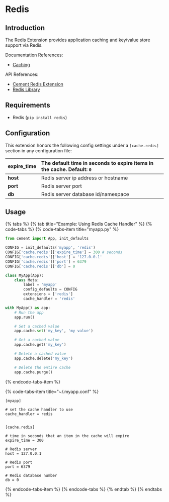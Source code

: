 # Redis

## Introduction

The Redis Extension provides application caching and key/value store support via Redis.

Documentation References:

* [Caching](../core-foundation/caching.md)

API References:

* [Cement Redis Extension](https://cement.readthedocs.io/en/2.99/api/ext/ext_redis/)
* [Redis Library](https://redislabs.com/lp/python-redis/)

## Requirements

* Redis \(`pip install redis`\)

## Configuration

This extension honors the following config settings under a `[cache.redis]` section in any configuration file:

| **expire\_time** | The default time in seconds to expire items in the cache.  Default: `0` |
| :--- | :--- |
| **host** | Redis server ip address or hostname |
| **port** | Redis server port |
| **db** | Redis server database id/namespace |

## Usage

{% tabs %}
{% tab title="Example: Using Redis Cache Handler" %}
{% code-tabs %}
{% code-tabs-item title="myapp.py" %}
```python
from cement import App, init_defaults

CONFIG = init_defaults('myapp', 'redis')
CONFIG['cache.redis']['expire_time'] = 300 # seconds
CONFIG['cache.redis']['host'] = '127.0.0.1'
CONFIG['cache.redis']['port'] = 6379
CONFIG['cache.redis']['db'] = 0

class MyApp(App):
    class Meta:
        label = 'myapp'
        config_defaults = CONFIG
        extensions = ['redis']
        cache_handler = 'redis'

with MyApp() as app:
    # Run the app
    app.run()

    # Set a cached value
    app.cache.set('my_key', 'my value')

    # Get a cached value
    app.cache.get('my_key')

    # Delete a cached value
    app.cache.delete('my_key')

    # Delete the entire cache
    app.cache.purge()
```
{% endcode-tabs-item %}

{% code-tabs-item title="~/.myapp.conf" %}
```
[myapp]

# set the cache handler to use
cache_handler = redis


[cache.redis]

# time in seconds that an item in the cache will expire
expire_time = 300

# Redis server
host = 127.0.0.1

# Redis port
port = 6379

# Redis database number
db = 0
```
{% endcode-tabs-item %}
{% endcode-tabs %}
{% endtab %}
{% endtabs %}


